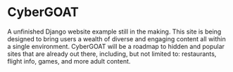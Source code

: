 # CyberGOAT

A unfinished Django website example still in the making. This site is being designed to bring users a wealth of diverse and engaging content all within a single environment. CyberGOAT will be a roadmap to hidden and popular sites that are already out there, including, but not limited to: restaurants, flight info, games, and more adult content.

